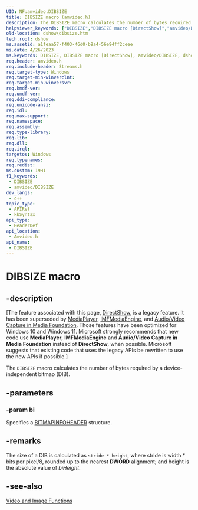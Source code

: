 ```yaml
---
UID: NF:amvideo.DIBSIZE
title: DIBSIZE macro (amvideo.h)
description: The DIBSIZE macro calculates the number of bytes required by a device-independent bitmap (DIB).
helpviewer_keywords: ["DIBSIZE","DIBSIZE macro [DirectShow]","amvideo/DIBSIZE","dshow.dibsize"]
old-location: dshow\dibsize.htm
tech.root: dshow
ms.assetid: a1feaa57-f403-46d0-b9a4-56e94ff2ceee
ms.date: 4/26/2023
ms.keywords: DIBSIZE, DIBSIZE macro [DirectShow], amvideo/DIBSIZE, dshow.dibsize
req.header: amvideo.h
req.include-header: Streams.h
req.target-type: Windows
req.target-min-winverclnt: 
req.target-min-winversvr: 
req.kmdf-ver: 
req.umdf-ver: 
req.ddi-compliance: 
req.unicode-ansi: 
req.idl: 
req.max-support: 
req.namespace: 
req.assembly: 
req.type-library: 
req.lib: 
req.dll: 
req.irql: 
targetos: Windows
req.typenames: 
req.redist: 
ms.custom: 19H1
f1_keywords:
 - DIBSIZE
 - amvideo/DIBSIZE
dev_langs:
 - c++
topic_type:
 - APIRef
 - kbSyntax
api_type:
 - HeaderDef
api_location:
 - Amvideo.h
api_name:
 - DIBSIZE
---
```


# DIBSIZE macro


## -description

\[The feature associated with this page, [DirectShow](/windows/win32/directshow/directshow), is a legacy feature. It has been superseded by [MediaPlayer](/uwp/api/Windows.Media.Playback.MediaPlayer), [IMFMediaEngine](/windows/win32/api/mfmediaengine/nn-mfmediaengine-imfmediaengine), and [Audio/Video Capture in Media Foundation](windows/win32/medfound/audio-video-capture-in-media-foundation). Those features have been optimized for Windows 10 and Windows 11. Microsoft strongly recommends that new code use **MediaPlayer**, **IMFMediaEngine** and **Audio/Video Capture in Media Foundation** instead of **DirectShow**, when possible. Microsoft suggests that existing code that uses the legacy APIs be rewritten to use the new APIs if possible.\]

The <code>DIBSIZE</code> macro calculates the number of bytes required by a device-independent bitmap (DIB).

## -parameters

### -param bi

Specifies a <a href="/windows/desktop/api/wingdi/ns-wingdi-bitmapinfoheader">BITMAPINFOHEADER</a> structure.

## -remarks

The size of a DIB is calculated as <code>stride * height</code>, where stride is width * bits per pixel/8, rounded up to the nearest <b>DWORD</b> alignment; and height is the absolute value of <i>biHeight</i>.

## -see-also

<a href="/windows/desktop/DirectShow/video-and-image-functions">Video and Image Functions</a>